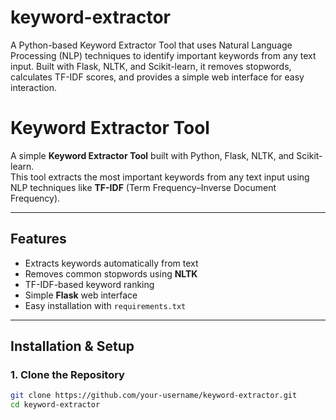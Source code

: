 # keyword-extractor
A Python-based Keyword Extractor Tool that uses Natural Language Processing (NLP) techniques to identify important keywords from any text input. Built with Flask, NLTK, and Scikit-learn, it removes stopwords, calculates TF-IDF scores, and provides a simple web interface for easy interaction.


# Keyword Extractor Tool

A simple **Keyword Extractor Tool** built with Python, Flask, NLTK, and Scikit-learn.  
This tool extracts the most important keywords from any text input using NLP techniques like **TF-IDF** (Term Frequency–Inverse Document Frequency).  

---

## Features
- Extracts keywords automatically from text
- Removes common stopwords using **NLTK**
- TF-IDF-based keyword ranking
- Simple **Flask** web interface
- Easy installation with `requirements.txt`

---

## Installation & Setup

### 1. Clone the Repository
```bash
git clone https://github.com/your-username/keyword-extractor.git
cd keyword-extractor
